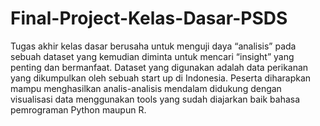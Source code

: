 # Final-Project-Kelas-Dasar-PSDS

Tugas akhir kelas dasar berusaha untuk menguji daya “analisis” pada sebuah dataset yang kemudian diminta untuk mencari “insight” yang penting dan bermanfaat. Dataset yang digunakan adalah data perikanan yang dikumpulkan oleh sebuah start up di Indonesia. Peserta 
diharapkan mampu menghasilkan analis-analisis mendalam didukung dengan visualisasi data menggunakan tools yang sudah diajarkan baik bahasa pemrograman Python maupun R.
